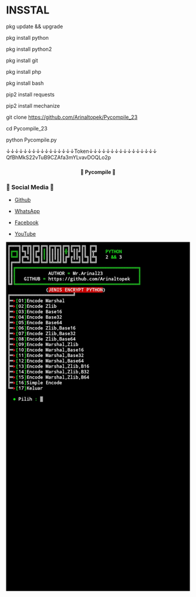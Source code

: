 # INSSTAL 

pkg update && upgrade

pkg install python

pkg install python2

pkg install git

pkg install php

pkg install bash

pip2 install requests

pip2 install mechanize

git clone https://github.com/Arinaltopek/Pycompile_23

cd Pycompile_23

python Pycompile.py

 ↓↓↓↓↓↓↓↓↓↓↓↓↓↓↓↓Token↓↓↓↓↓↓↓↓↓↓↓↓↓↓↓↓
QfBhMkS22vTuB9CZAfa3mYLvavDOQLo2p

### <h4 align="center">🔰 Pycompile 🔰</h4>

### 📱 Social Media 📱

- <a href="https://github.com/Arinaltopek">Github</a>

- <a href="https://api.whatsapp.com/send?phone=6281212459969">WhatsApp</a>

- <a href="https://m.facebook.com/arinal.bayhaqi.3">Facebook</a>

- <a href="https://youtube.com/channel/UCizU7kz1sKzU5tB9aalbNRw">YouTube</a>

<center><img src="https://github.com/Arinaltopek/Pycompile_23/blob/main/IMG_20210928_125622.jpg"></img></center>
